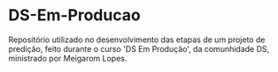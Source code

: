 # DS-Em-Producao
Repositório utilizado no desenvolvimento das etapas de um projeto de predição, feito durante o curso 'DS Em Produção', da comunhidade DS, ministrado por Meigarom Lopes.
